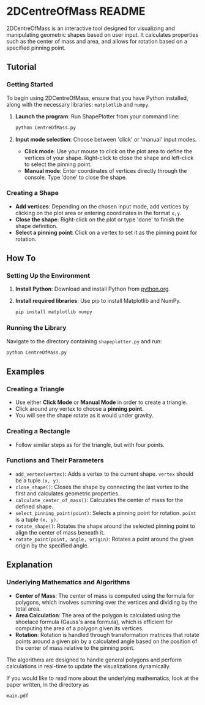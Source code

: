 # 2DCentreOfMass README

2DCentreOfMass is an interactive tool designed for visualizing and manipulating geometric shapes based on user input. It calculates properties such as the center of mass and area, and allows for rotation based on a specified pinning point.

## Tutorial

### Getting Started

To begin using 2DCentreOfMass, ensure that you have Python installed, along with the necessary libraries: `matplotlib` and `numpy`.

1. **Launch the program**: Run ShapePlotter from your command line:

    ```bash
    python CentreOfMass.py
    ```

2. **Input mode selection**: Choose between 'click' or 'manual' input modes.
   - **Click mode**: Use your mouse to click on the plot area to define the vertices of your shape. Right-click to close the shape and left-click to select the pinning point.
   - **Manual mode**: Enter coordinates of vertices directly through the console. Type 'done' to close the shape.

### Creating a Shape

- **Add vertices**: Depending on the chosen input mode, add vertices by clicking on the plot area or entering coordinates in the format `x,y`.
- **Close the shape**: Right-click on the plot or type 'done' to finish the shape definition.
- **Select a pinning point**: Click on a vertex to set it as the pinning point for rotation.

## How To

### Setting Up the Environment

1. **Install Python**: Download and install Python from [python.org](https://www.python.org/).
2. **Install required libraries**: Use pip to install Matplotlib and NumPy.

    ```bash
    pip install matplotlib numpy
    ```

### Running the Library

Navigate to the directory containing `shapeplotter.py` and run:

```bash
python CentreOfMass.py
```
## Examples

### Creating a Triangle

- Use either **Click Mode** or **Manual Mode** in order to create a triangle.
- Click around any vertex to choose a **pinning point**. 
- You will see the shape rotate as it would under gravity. 

### Creating a Rectangle

- Follow similar steps as for the triangle, but with four points.

### Functions and Their Parameters

- `add_vertex(vertex)`: Adds a vertex to the current shape. `vertex` should be a tuple `(x, y)`.
- `close_shape()`: Closes the shape by connecting the last vertex to the first and calculates geometric properties.
- `calculate_center_of_mass()`: Calculates the center of mass for the defined shape.
- `select_pinning_point(point)`: Selects a pinning point for rotation. `point` is a tuple `(x, y)`.
- `rotate_shape()`: Rotates the shape around the selected pinning point to align the center of mass beneath it.
- `rotate_point(point, angle, origin)`: Rotates a point around the given origin by the specified angle.

## Explanation

### Underlying Mathematics and Algorithms

- **Center of Mass**: The center of mass is computed using the formula for polygons, which involves summing over the vertices and dividing by the total area.
- **Area Calculation**: The area of the polygon is calculated using the shoelace formula (Gauss's area formula), which is efficient for computing the area of a polygon given its vertices.
- **Rotation**: Rotation is handled through transformation matrices that rotate points around a given pin by a calculated angle based on the position of the center of mass relative to the pinning point.

The algorithms are designed to handle general polygons and perform calculations in real-time to update the visualizations dynamically.

If you would like to read more about the underlying mathematics, look at the paper written, in the directory as 
```bash
main.pdf
```